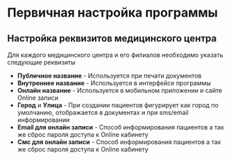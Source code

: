 # Первичная настройка программы

## Настройка реквизитов медицинского центра

Для каждого медицинского центра и его филиалов необходимо указать следующие реквизиты

- **Публичное название** - Используется при печати документов
- **Внутреннее название** - Используется в интерфейсе программы
- **Онлайн название** - Используется в мобильном приложении и сайте Online записи
- **Город** и **Улица** - При создании пациентов фигурирует как город по умолчанию, отображается в документах и при sms/email информировании
- **Email для онлайн записи** - Способ информирования пациентов а так же сброс пароля доступа к Online кабинету
- **Смс для онлайн записи** - Способ информирования пациентов а так же сброс пароля доступа к Online кабинету